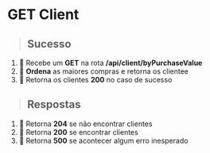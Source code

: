 # GET Client

> ## Sucesso

1. 🔴 Recebe um **GET** na rota **/api/client/byPurchaseValue**
2. 🔴 **Ordena** as maiores compras e retorna os clientee
3. 🔴 Retorna os clientes **200** no caso de sucesso

> ## Respostas

1. 🔴 Retorna **204** se não encontrar clientes
2. 🔴 Retorna **200** se encontrar clientes
3. 🔴 Retorna **500** se acontecer algum erro inesperado